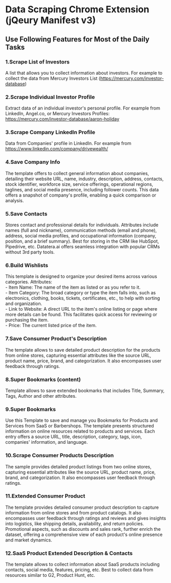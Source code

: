 # Data Scraping Chrome Extension (jQeury Manifest v3)

## Use Following Features for Most of the Daily Tasks

### 1.Scrape List of Investors
A list that allows you to collect information about investors. For example to collect the data from Mercury Investors List (https://mercury.com/investor-database)

### 2.Scrape Individual Investor Profile
Extract data of an individual investor's personal profile. For example from LinkedIn, Angel.co, or Mercury Investors Profiles: https://mercury.com/investor-database/aaron-holiday

### 3.Scrape Company LinkedIn Profile
Data from Companies' profile in LinkedIn. For example from https://www.linkedin.com/company/drivewealth/


### 4.Save Company Info
The template offers to collect general information about companies, detailing their website URL, name, industry, description, address, contacts, stock identifier, workforce size, service offerings, operational regions, taglines, and social media presence, including follower counts. This data offers a snapshot of company's profile, enabling a quick comparison or analysis.

### 5.Save Contacts
Stores contact and professional details for individuals. Attributes include names (full and nickname), communication methods (email and phone), address, social media profiles, and occupational information (company, position, and a brief summary). Best for storing in the CRM like HubSpot, Pipedrive, etc. Datatera.ai offers seamless integration with popular CRMs without 3rd party tools.

### 6.Build Wishlists
This template is designed to organize your desired items across various categories. Attributes:<br>- Item Name: The name of the item as listed or as you refer to it.<br>- Item Category: The broad category or type the item falls into, such as electronics, clothing, books, tickets, certificates, etc., to help with sorting and organization.<br>- Link to Website: A direct URL to the item's online listing or page where more details can be found. This facilitates quick access for reviewing or purchasing the item.<br>- Price: The current listed price of the item.

### 7.Save Consumer Product's Description
The template allows to save detailed product description for the products from online stores, capturing essential attributes like the source URL, product name, price, brand, and categorization. It also encompasses user feedback through ratings.

### 8.Super Bookmarks (content)
Template allows to save extended bookmarks that includes Title, Summary, Tags, Author and other attributes.

### 9.Super Bookmarks 
Use this Template to save and manage you Bookmarks for Products and Services from SaaS or Barbershops. The template presents structured information on online resources related to products and services. Each entry offers a source URL, title, description, category, tags, icon, companies' information, and language.

### 10.Scrape Consumer Products Description
The sample provides detailed product listings from two online stores, capturing essential attributes like the source URL, product name, price, brand, and categorization. It also encompasses user feedback through ratings.

### 11.Extended Consumer Product
The template provides detailed consumer product description to capture information from online stores and from product catalogs. It also encompasses user feedback through ratings and reviews and gives insights into logistics, like shipping details, availability, and return policies. Promotional aspects, such as discounts and sales rank, further enrich the dataset, offering a comprehensive view of each product's online presence and market dynamics.

### 12.SaaS Product Extended Description & Contacts
The template allows to collect information about SaaS products including contacts, social media, features, pricing, etc. Best to collect data from resources similar to G2, Product Hunt, etc.
